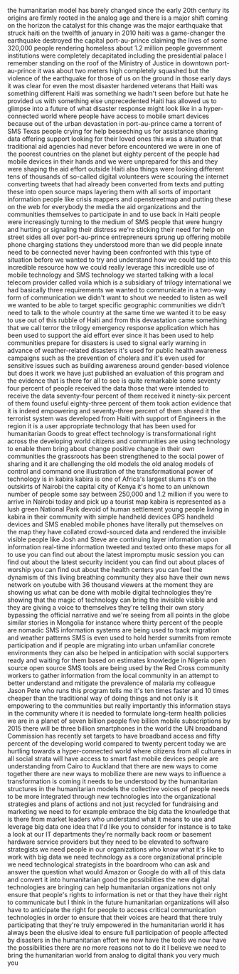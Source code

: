 
the humanitarian model has barely
changed since the early 20th century its
origins are firmly rooted in the analog
age and there is a major shift coming on
the horizon the catalyst for this change
was the major earthquake that struck
haiti on the twelfth of january in 2010
haiti was a game-changer the earthquake
destroyed the capital port-au-prince
claiming the lives of some 320,000
people rendering homeless about 1.2
million people government institutions
were completely decapitated including
the presidential palace I remember
standing on the roof of the Ministry of
Justice in downtown port-au-prince it
was about two meters high completely
squashed but the violence of the
earthquake for those of us on the ground
in those early days it was clear for
even the most disaster hardened veterans
that Haiti was something different Haiti
was something we hadn&#39;t seen before but
hate he provided us with something else
unprecedented Haiti has allowed us to
glimpse into a future of what disaster
response might look like in a
hyper-connected world where people have
access to mobile smart devices because
out of the urban devastation in
port-au-prince came a torrent of SMS
Texas people crying for help beseeching
us for assistance sharing data offering
support looking for their loved ones
this was a situation that traditional
aid agencies had never before
encountered we were in one of the
poorest countries on the planet but
eighty percent of the people had mobile
devices in their hands and we were
unprepared for this and they were
shaping the aid effort outside Haiti
also things were looking different tens
of thousands of so-called digital
volunteers were scouring the internet
converting tweets that had already been
converted from texts
and putting these into open source maps
layering them with all sorts of
important information people like crisis
mappers and openstreetmap and putting
these on the web for everybody the media
the aid organizations and the
communities themselves to participate in
and to use back in Haiti people were
increasingly turning to the medium of
SMS people that were hungry and hurting
or signaling their distress we&#39;re
sticking their need for help on street
sides all over port-au-prince
entrepreneurs sprung up offering mobile
phone charging stations they understood
more than we did people innate need to
be connected never having been
confronted with this type of situation
before we wanted to try and understand
how we could tap into this incredible
resource how we could really leverage
this incredible use of mobile technology
and SMS technology we started talking
with a local telecom provider called
voila which is a subsidiary of trilogy
international we had basically three
requirements we wanted to communicate in
a two-way form of communication we
didn&#39;t want to shout we needed to listen
as well we wanted to be able to target
specific geographic communities we
didn&#39;t need to talk to the whole country
at the same time we wanted it to be easy
to use out of this rubble of Haiti and
from this devastation came something
that we call terror the trilogy
emergency response application which has
been used to support the aid effort ever
since it has been used to help
communities prepare for disasters is
used to signal early warning in advance
of weather-related disasters it&#39;s used
for public health awareness campaigns
such as the prevention of cholera and
it&#39;s even used for sensitive issues such
as building awareness around
gender-based violence but does it work
we have just published an evaluation of
this program and the evidence that is
there for all to see is quite remarkable
some seventy four percent of people
received the data those that were
intended to receive the data
seventy-four percent of them received it
ninety-six percent of them found useful
eighty-three percent of them took action
evidence that it is indeed empowering
and seventy-three percent of them shared
it the terrorist system was developed
from Haiti with support of Engineers in
the region it is a user appropriate
technology that has been used for
humanitarian Goods to great effect
technology is transformational right
across the developing world citizens and
communities are using technology to
enable them bring about change positive
change in their own communities the
grassroots has been strengthened to the
social power of sharing and it are
challenging the old models the old
analog models of control and command one
illustration of the transformational
power of technology is in kabira kabira
is one of Africa&#39;s largest slums it&#39;s on
the outskirts of Nairobi the capital
city of Kenya it&#39;s home to an unknown
number of people some say between
250,000 and 1.2 million if you were to
arrive in Nairobi today and pick up a
tourist map kabira is represented as a
lush green National Park devoid of human
settlement young people living in kabira
in their community with simple handheld
devices GPS handheld devices and SMS
enabled mobile phones have literally put
themselves on the map they have collated
crowd-sourced data and rendered the
invisible visible people like Josh and
Steve are continuing layer information
upon information real-time information
tweeted and texted onto these maps for
all to use you can find out about the
latest impromptu music session you can
find out about the latest security
incident you can find out about places
of worship you can find out about the
health centers you can feel the dynamism
of this living breathing community they
also have their own news network on
youtube with 36 thousand viewers at the
moment
they are showing us what can be done
with mobile digital technologies they&#39;re
showing that the magic of technology can
bring the invisible visible and they are
giving a voice to themselves they&#39;re
telling their own story bypassing the
official narrative and we&#39;re seeing from
all points in the globe similar stories
in Mongolia for instance where thirty
percent of the people are nomadic SMS
information systems are being used to
track migration and weather patterns SMS
is even used to hold herder summits from
remote participation and if people are
migrating into urban unfamiliar concrete
environments they can also be helped in
anticipation with social supporters
ready and waiting for them based on
estimates knowledge in Nigeria open
source open source SMS tools are being
used by the Red Cross community workers
to gather information from the local
community in an attempt to better
understand and mitigate the prevalence
of malaria my colleague Jason Pete who
runs this program tells me it&#39;s ten
times faster and 10 times cheaper than
the traditional way of doing things and
not only is it empowering to the
communities but really importantly this
information stays in the community where
it is needed to formulate long-term
health policies we are in a planet of
seven billion people five billion mobile
subscriptions by 2015 there will be
three billion smartphones in the world
the UN broadband Commission has recently
set targets to have broadband access and
fifty percent of the developing world
compared to twenty percent today we are
hurtling towards a hyper-connected world
where citizens from all cultures in all
social strata will have access to smart
fast mobile devices people are
understanding from Cairo to Auckland
that there are new ways to come together
there are new ways to mobilize there are
new ways to influence a transformation
is coming it needs to be understood by
the humanitarian structures in the
humanitarian models
the collective voices of people needs to
be more integrated through new
technologies into the organizational
strategies and plans of actions and not
just recycled for fundraising and
marketing we need to for example embrace
the big data the knowledge that is there
from market leaders who understand what
it means to use and leverage big data
one idea that I&#39;d like you to consider
for instance is to take a look at our IT
departments they&#39;re normally back room
or basement hardware service providers
but they need to be elevated to software
strategists we need people in our
organizations who know what it&#39;s like to
work with big data we need technology as
a core organizational principle we need
technological strategists in the
boardroom who can ask and answer the
question what would Amazon or Google do
with all of this data and convert it
into humanitarian good the possibilities
the new digital technologies are
bringing can help humanitarian
organizations not only ensure that
people&#39;s rights to information is net or
that they have their right to
communicate but I think in the future
humanitarian organizations will also
have to anticipate the right for people
to access critical communication
technologies in order to ensure that
their voices are heard that there truly
participating that they&#39;re truly
empowered in the humanitarian world it
has always been the elusive ideal to
ensure full participation of people
affected by disasters in the
humanitarian effort we now have the
tools we now have the possibilities
there are no more reasons not to do it I
believe we need to bring the
humanitarian world from analog to
digital thank you very much
you
